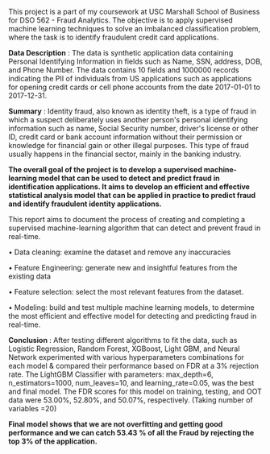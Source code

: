 This project is a part of my coursework at USC Marshall School of Business for DSO 562 - Fraud Analytics. The objective is to apply supervised machine learning techniques to solve an imbalanced classification problem, where the task is to identify fraudulent credit card applications.

**Data Description** :
The data is synthetic application data containing Personal Identifying Information in fields such as Name, SSN, address, DOB, and Phone Number. The data contains 10 fields and 1000000 records indicating the PII of individuals from US applications such as applications for opening credit cards or cell phone accounts from the date 2017-01-01 to 2017-12-31. 


**Summary** : 
Identity fraud, also known as identity theft, is a type of fraud in which a suspect deliberately uses another person's personal identifying information such as name, Social Security number, driver's license or other ID, credit card or bank account information without their permission or knowledge for financial gain or other illegal purposes. This type of fraud usually happens in the financial sector, mainly in the banking industry.


**The overall goal of the project is to develop a supervised machine-learning model that can be used to detect and predict fraud in identification applications. It aims to develop an efficient and effective statistical analysis model that can be applied in practice to predict fraud and identify fraudulent identity applications.**


This report aims to document the process of creating and completing a supervised machine-learning algorithm that can detect and prevent fraud in real-time.

• Data cleaning: examine the dataset and remove any inaccuracies

• Feature Engineering: generate new and insightful features from the existing data

• Feature selection: select the most relevant features from the dataset.

• Modeling: build and test multiple machine learning models, to determine the most efficient and effective
  model for detecting and predicting fraud in real-time.
  


**Conclusion** :
After testing different algorithms to fit the data, such as Logistic Regression, Random Forest, XGBoost, Light GBM, and Neural Network experimented with various hyperparameters combinations for each model & compared their performance based on FDR at a 3% rejection rate.
The LightGBM Classifier with parameters: max_depth=6, n_estimators=1000, num_leaves=10, and learning_rate=0.05, was the best and final model. The FDR scores for this model on training, testing, and OOT data were 53.00%, 52.80%, and 50.07%, respectively. (Taking number of variables =20)


**Final model shows that we are not overfitting and getting good performance and we can catch 53.43 % of all the Fraud by rejecting the top 3% of the application.**
